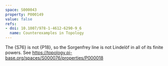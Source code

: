 ```yaml
---
space: S000043
property: P000149
value: false
refs:
- doi: 10.1007/978-1-4612-6290-9_6
  name: Counterexamples in Topology
---
```


The {S76} is not {P18}, so the Sorgenfrey line is not Lindelöf in all of its finite powers. See https://topology.pi-base.org/spaces/S000076/properties/P000018